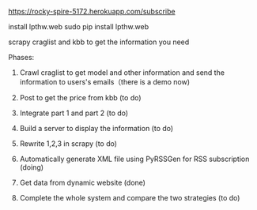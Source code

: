 
https://rocky-spire-5172.herokuapp.com/subscribe

install lpthw.web 
sudo pip install lpthw.web

scrapy craglist and kbb to get the information you need

Phases:

  1.  Crawl craglist to get model and other information and send the information to users's emails（there is a demo now)

  2.  Post to get the price from kbb (to do)

  3.  Integrate part 1 and part 2 (to do)

  4.  Build a server to display the information (to do)

  5.  Rewrite 1,2,3 in scrapy (to do)
  
  6.  Automatically generate XML file using PyRSSGen for RSS subscription (doing)
  
  7.  Get data from dynamic website (done)

  8.  Complete the whole system and compare the two strategies (to do)

